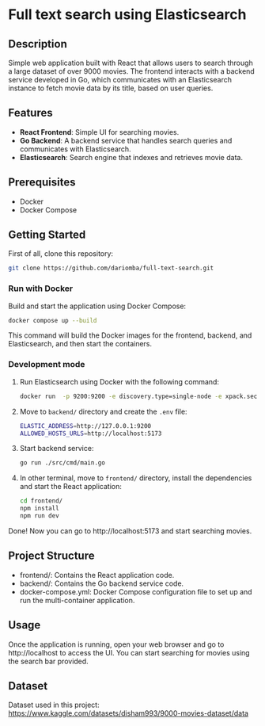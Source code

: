 # Full text search using Elasticsearch

## Description

Simple web application built with React that allows users to search through a large dataset of over 9000 movies. The frontend interacts with a backend service developed in Go, which communicates with an Elasticsearch instance to fetch movie data by its title, based on user queries.

## Features

- **React Frontend**: Simple UI for searching movies.
- **Go Backend**: A backend service that handles search queries and communicates with Elasticsearch.
- **Elasticsearch**: Search engine that indexes and retrieves movie data.

## Prerequisites

- Docker
- Docker Compose

## Getting Started

First of all, clone this repository:

```bash
git clone https://github.com/dariomba/full-text-search.git
```

### Run with Docker

Build and start the application using Docker Compose:

```bash
docker compose up --build
```

This command will build the Docker images for the frontend, backend, and Elasticsearch, and then start the containers.

### Development mode

1. Run Elasticsearch using Docker with the following command:

   ```bash
   docker run  -p 9200:9200 -e discovery.type=single-node -e xpack.security.enabled=false -d docker.elastic.coelasticsearch/elasticsearch:8.14.2
   ```

2. Move to `backend/` directory and create the `.env` file:
   ```bash
   ELASTIC_ADDRESS=http://127.0.0.1:9200
   ALLOWED_HOSTS_URLS=http://localhost:5173
   ```
3. Start backend service:
   ```bash
   go run ./src/cmd/main.go
   ```
4. In other terminal, move to `frontend/` directory, install the dependencies and start the React application:
   ```bash
   cd frontend/
   npm install
   npm run dev
   ```

Done! Now you can go to http://localhost:5173 and start searching movies.

## Project Structure

- frontend/: Contains the React application code.
- backend/: Contains the Go backend service code.
- docker-compose.yml: Docker Compose configuration file to set up and run the multi-container application.

## Usage

Once the application is running, open your web browser and go to http://localhost to access the UI. You can start searching for movies using the search bar provided.

## Dataset

Dataset used in this project: https://www.kaggle.com/datasets/disham993/9000-movies-dataset/data
